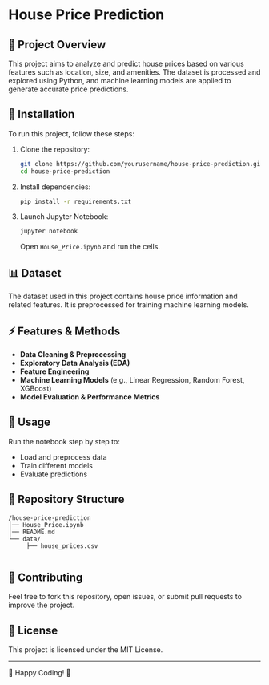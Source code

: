 # House Price Prediction

## 📌 Project Overview
This project aims to analyze and predict house prices based on various features such as location, size, and amenities. The dataset is processed and explored using Python, and machine learning models are applied to generate accurate price predictions.

## 🚀 Installation
To run this project, follow these steps:

1. Clone the repository:
   ```bash
   git clone https://github.com/yourusername/house-price-prediction.git
   cd house-price-prediction
   ```
2. Install dependencies:
   ```bash
   pip install -r requirements.txt
   ```
3. Launch Jupyter Notebook:
   ```bash
   jupyter notebook
   ```
   Open `House_Price.ipynb` and run the cells.

## 📊 Dataset
The dataset used in this project contains house price information and related features. It is preprocessed for training machine learning models.

## ⚡ Features & Methods
- **Data Cleaning & Preprocessing**
- **Exploratory Data Analysis (EDA)**
- **Feature Engineering**
- **Machine Learning Models** (e.g., Linear Regression, Random Forest, XGBoost)
- **Model Evaluation & Performance Metrics**

## 📜 Usage
Run the notebook step by step to:
- Load and preprocess data
- Train different models
- Evaluate predictions

## 📂 Repository Structure
```
/house-price-prediction
│── House_Price.ipynb
│── README.md
└── data/
     ├── house_prices.csv
     
```

## 🤝 Contributing
Feel free to fork this repository, open issues, or submit pull requests to improve the project.

## 📌 License
This project is licensed under the MIT License.

---
🚀 Happy Coding! 🎯






